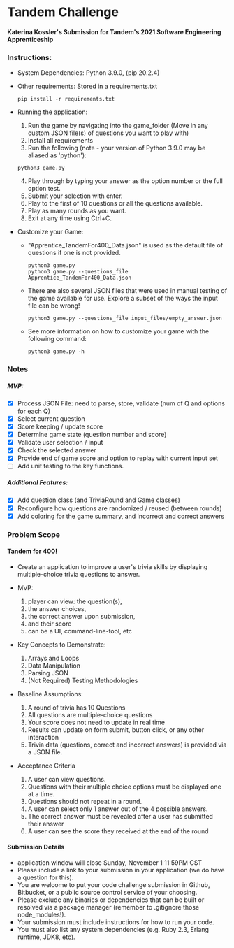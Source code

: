 # Tandem Challenge 
#### Katerina Kossler's Submission for Tandem's 2021 Software Engineering Apprenticeship

### Instructions:
- System Dependencies: Python 3.9.0, (pip 20.2.4)
- Other requirements: Stored in a requirements.txt
  ```
  pip install -r requirements.txt
  ```
- Running the application: 
  1. Run the game by navigating into the game_folder 
    (Move in any custom JSON file(s) of questions you want to play with)
  2. Install all requirements
  3. Run the following (note - your version of Python 3.9.0 may be aliased as 'python'):
    ```
    python3 game.py
    ```
  4. Play through by typing your answer as the option number or the full option test.
  5. Submit your selection with enter.
  6. Play to the first of 10 questions or all the questions available.
  7. Play as many rounds as you want.
  8. Exit at any time using Ctrl+C.
   
- Customize your Game:
  - "Apprentice_TandemFor400_Data.json" is used as the default file of questions if one is not provided.
    ```
    python3 game.py
    python3 game.py --questions_file Apprentice_TandemFor400_Data.json
    ```
  - There are also several JSON files that were used in manual testing of the game available for use. 
  Explore a subset of the ways the input file can be wrong!
    ```
    python3 game.py --questions_file input_files/empty_answer.json
    ```
  - See more information on how to customize your game with the following command:
    ```
    python3 game.py -h
    ```
  


### Notes
##### MVP:
- [X] Process JSON File: need to parse, store, validate (num of Q and options for each Q)
- [X] Select current question
- [X] Score keeping / update score
- [X] Determine game state (question number and score)
- [X] Validate user selection / input
- [X] Check the selected answer
- [X] Provide end of game score and option to replay with current input set
- [ ] Add unit testing to the key functions.
##### Additional Features:
- [X] Add question class (and TriviaRound and Game classes)
- [X] Reconfigure how questions are randomized / reused (between rounds)
- [X] Add coloring for the game summary, and incorrect and correct answers

### Problem Scope
#### Tandem for 400!
- Create an application to improve a user's trivia skills by displaying multiple-choice trivia questions to answer.

- MVP:
  1. player can view: the question(s), 
  2. the answer choices, 
  3. the correct answer upon submission, 
  4. and their score
  4. can be a UI, command-line-tool, etc 

- Key Concepts to Demonstrate:
  1. Arrays and Loops
  2. Data Manipulation
  3. Parsing JSON
  4. (Not Required) Testing Methodologies

- Baseline Assumptions:
  1. A round of trivia has 10 Questions
  2. All questions are multiple-choice questions
  3. Your score does not need to update in real time
  4. Results can update on form submit, button click, or any other interaction
  5. Trivia data (questions, correct and incorrect answers) is provided via a JSON file.
  
- Acceptance Criteria
  1. A user can view questions.
  2. Questions with their multiple choice options must be displayed one at a time.
  3. Questions should not repeat in a round.
  4. A user can select only 1 answer out of the 4 possible answers.
  5. The correct answer must be revealed after a user has submitted their answer
  6. A user can see the score they received at the end of the round

#### Submission Details
- application window will close Sunday,
November 1 11:59PM CST
- Please include a link to your submission in your application (we do have a
question for this). 
- You are welcome to put your code challenge submission in Github, Bitbucket, or a public source control service of your choosing.
- Please exclude any binaries or dependencies that can be built or resolved via a
package manager (remember to .gitignore those node_modules!).
- Your submission must include instructions for how to run your code. 
- You must also list any system dependencies (e.g. Ruby 2.3, Erlang runtime, JDK8, etc).